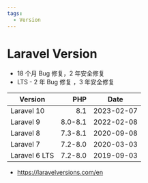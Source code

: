 ```yaml
---
tags:
  - Version
---
```


# Laravel Version

- 18 个月 Bug 修复，2 年安全修复
- LTS - 2 年 Bug 修复 ，3 年安全修复

| Version       |     PHP | Date       |
| ------------- | ------: | ---------- |
| Laravel 10    |     8.1 | 2023-02-07 |
| Laravel 9     | 8.0-8.1 | 2022-02-08 |
| Laravel 8     | 7.3-8.1 | 2020-09-08 |
| Laravel 7     | 7.2-8.0 | 2020-03-03 |
| Laravel 6 LTS | 7.2-8.0 | 2019-09-03 |

- https://laravelversions.com/en
